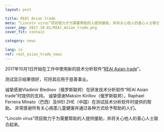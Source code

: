 ```yaml
---
layout: post

title: REAl Asian trade
meta: “Lincoln virus”项目致力于为需要帮助的人提供援助，并将关心他人的善心人士联合起来。
cover_img: 2017.10.01/REAl_Asian_trade.png
cover_fit: contain

category: news

lang: cn
ref: real_asian_trade_news
---
```


2017年10月1日开始在工作中使用新的技术分析软件“<a href="https://lincolnvirus.com/projects/cn/forex/real_asian_trade.html" target="_blank">REAl Asian trade</a>”。

测试显示结果很好，可将其应用于慈善事业。

诚挚感谢Vladimir Blednov（俄罗斯联邦）在研发技术分析软件“REAl Asian trade”时提供的支持。
诚挚感谢Maksim Kirillov（俄罗斯联邦），Raphael Ferreira Minato（巴西）及WEI ZHE（中国）在测试技术分析软件时提供的帮助。
非常感谢所有关心病患儿童健康并通过各种方式给予帮助的人们。

“Lincoln virus”项目致力于为需要帮助的人提供援助，并将关心他人的善心人士联合起来。
